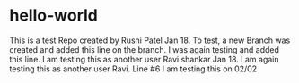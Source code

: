 # hello-world
This is a test Repo created by Rushi Patel Jan 18.
To test, a new Branch was created and added this line on the branch.
I was again testing and added this line.
I am testing this as another user Ravi shankar Jan 18.
I am again testing this as another user Ravi. Line #6
I am testing this on 02/02
